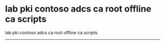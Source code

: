 # lab pki contoso adcs ca root offline ca scripts

lab pki contoso adcs ca root offline ca scripts

---

